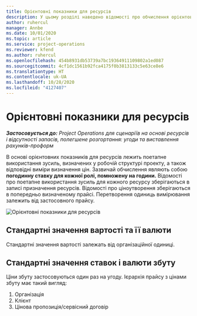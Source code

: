 ```yaml
---
title: Орієнтовні показники для ресурсів
description: У цьому розділі наведено відомості про обчислення орієнтовних показників для ресурсів у Project Operations.
author: ruhercul
manager: Annbe
ms.date: 10/01/2020
ms.topic: article
ms.service: project-operations
ms.reviewer: kfend
ms.author: ruhercul
ms.openlocfilehash: 454b8931db53739a7bc19364911109802a1ed087
ms.sourcegitcommit: 4cf1dc1561b92fca4175f0b3813133c5e63ce8e6
ms.translationtype: HT
ms.contentlocale: uk-UA
ms.lasthandoff: 10/28/2020
ms.locfileid: "4127407"
---
```

# <a name="resource-estimates"></a>Орієнтовні показники для ресурсів

_**Застосовується до:** Project Operations для сценаріїв на основі ресурсів і відсутності запасів, полегшене розгортання: угоди та виставлення рахунків-проформ_

В основі орієнтовних показників для ресурсів лежить поетапне використання зусиль, визначених у робочій структурі проекту, а також відповідні виміри визначення цін. Зазвичай обчислення являють собою **погодинну ставку для кожної ролі, помножену на години.** Відомості про поетапне використання зусиль для кожного ресурсу зберігаються в записі призначення ресурсів. Відомості про ціноутворення зберігаються в попередньо визначеному прайсі. Перетворення одиниць вимірювання залежить від застосовного прайсу.

![Орієнтовні показники для ресурсів](./media/navigation12.png)

## <a name="default-cost-price-and-cost-currency"></a>Стандартні значення вартості та її валюти

Стандартні значення вартості залежать від організаційної одиниці.

## <a name="default-bill-rate-and-sales-currency"></a>Стандартні значення ставок і валюти збуту

Ціни збуту застосовуються один раз на угоду. Ієрархія прайсу з цінами збуту має такий вигляд:

1. Організація
2. Клієнт
3. Цінова пропозиція/сервісний договір

